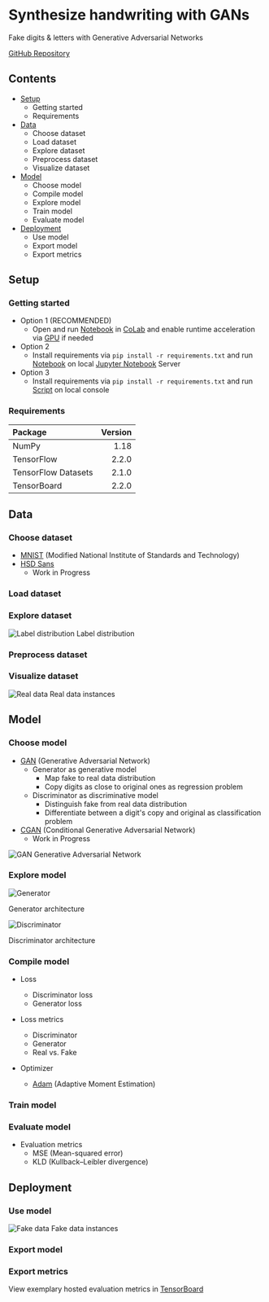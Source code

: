 # Synthesize handwriting with GANs

Fake digits & letters with Generative Adversarial Networks

[GitHub Repository](https://github.com/MScharnberg/IntSys19)

## Contents

* [Setup](https://github.com/MScharnberg/IntSys19/tree/documentation#setup)
  * Getting started
  * Requirements
* [Data](https://github.com/MScharnberg/IntSys19/tree/documentation#data)
  * Choose dataset 
  * Load dataset
  * Explore dataset
  * Preprocess dataset
  * Visualize dataset
* [Model](https://github.com/MScharnberg/IntSys19/tree/documentation#model)
  * Choose model 
  * Compile model
  * Explore model
  * Train model
  * Evaluate model
* [Deployment](https://github.com/MScharnberg/IntSys19/tree/documentation#deployment)
  * Use model
  * Export model
  * Export metrics

## Setup

### Getting started

* Option 1 (RECOMMENDED)
  * Open and run [Notebook](./Notebook.ipynb) in [CoLab](https://colab.research.google.com/) and enable runtime acceleration via [GPU](https://colab.research.google.com/notebooks/gpu.ipynb) if needed
* Option 2
  * Install requirements via `pip install -r requirements.txt` and run [Notebook](./Notebook.ipynb) on local [Jupyter Notebook](https://jupyter.org/) Server
* Option 3
  * Install requirements via `pip install -r requirements.txt` and run [Script](./script.py) on local console

### Requirements

| Package             | Version |
|:--------------------|--------:|
| NumPy               | 1.18    |
| TensorFlow          | 2.2.0   |
| TensorFlow Datasets | 2.1.0   |
| TensorBoard         | 2.2.0   |

## Data

### Choose dataset 

* [MNIST](http://yann.lecun.com/exdb/mnist/) (Modified National Institute of Standards and Technology)
* [HSD Sans](https://www.hs-duesseldorf.de/hochschule/verwaltung/kommunikation/cd/faq/hsdsans)
  * Work in Progress

### Load dataset

### Explore dataset

![Label distribution](./img/label.png)
Label distribution

### Preprocess dataset

### Visualize dataset

![Real data](./img/real.png)
Real data instances

## Model

### Choose model 

* [GAN](https://arxiv.org/abs/1406.2661) (Generative Adversarial Network)
  * Generator as generative model
    * Map fake to real data distribution
    * Copy digits as close to original ones as regression problem
  * Discriminator as discriminative model
    * Distinguish fake from real data distribution
    * Differentiate between a digit's copy and original as classification problem
* [CGAN](https://arxiv.org/abs/1411.1784) (Conditional Generative Adversarial Network)
  * Work in Progress

![GAN](./img/gan.png)
Generative Adversarial Network

### Explore model

![Generator](./img/generator.png)

Generator architecture

![Discriminator](./img/discriminator.png)

Discriminator architecture

### Compile model

* Loss
  * Discriminator loss
  * Generator loss
* Loss metrics
  * Discriminator
  * Generator
  * Real vs. Fake
  
* Optimizer
  * [Adam](https://arxiv.org/abs/1412.6980) (Adaptive Moment Estimation)

### Train model

### Evaluate model

* Evaluation metrics
  * MSE (Mean-squared error)
  * KLD (Kullback–Leibler divergence)

## Deployment 

### Use model

![Fake data](./img/fake.png)
Fake data instances

### Export model

### Export metrics

View exemplary hosted evaluation metrics in [TensorBoard](https://tensorboard.dev/experiment/xPmLM55lRsGE7zE9i6PZpA/)
